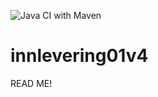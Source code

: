 ![Java CI with Maven](https://github.com/l4rma/innlevering01v4/workflows/Java%20CI%20with%20Maven/badge.svg)

# innlevering01v4
READ ME!
